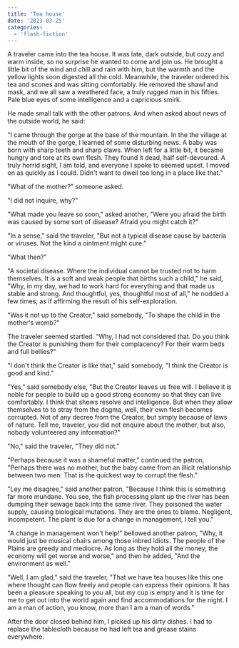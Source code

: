 ```yaml
---
title: 'Tea house'
date: '2023-03-25'
categories:
  - 'flash-fiction'
---
```


A traveler came into the tea house. It was late, dark outside, but cozy and warm
inside, so no surprise he wanted to come and join us. He brought a little bit of
the wind and chill and rain with him, but the warmth and the yellow lights soon
digested all the cold. Meanwhile, the traveler ordered his tea and scones and
was sitting comfortably. He removed the shawl and mask, and we all saw a
weathered face, a truly rugged man in his fifties. Pale blue eyes of some
intelligence and a capricious smirk.

He made small talk with the other patrons. And when asked about news of the
outside world, he said:

"I came through the gorge at the base of the mountain. In the the village at the
mouth of the gorge, I learned of some disturbing news. A baby was born with
sharp teeth and sharp claws. When left for a little bit, it became hungry and
tore at its own flesh. They found it dead, half self-devoured. A truly horrid
sight, I am told, and everyone I spoke to seemed upset. I moved on as quickly as
I could. Didn't want to dwell too long in a place like that."

"What of the mother?" someone asked.

"I did not inquire, why?"

"What made you leave so soon," asked another, "Were you afraid the birth was
caused by some sort of disease? Afraid you might catch it?"

"In a sense," said the traveler, "But not a typical disease cause by bacteria or
viruses. Not the kind a ointment might cure."

"What then?"

"A societal disease. Where the individual cannot be trusted not to harm
themselves. It is a soft and weak people that births such a child," he said,
"Why, in my day, we had to work hard for everything and that made us stable and
strong. And thoughtful, yes, thoughtful most of all," he nodded a few times, as
if affirming the result of his self-exploration.

"Was it not up to the Creator," said somebody, "To shape the child in the
mother's womb?"

The traveler seemed startled. "Why, I had not considered that. Do you think the
Creator is punishing them for their complacency? For their warm beds and full
bellies?"

"I don't think the Creator is like that," said somebody, "I think the Creator is
good and kind."

"Yes," said somebody else, "But the Creator leaves us free will. I believe it is
noble for people to build up a good strong economy so that they can live
comfortably. I think that shows resolve and intelligence. But when they allow
themselves to to stray from the dogma, well, their own flesh becomes corrupted.
Not of any decree from the Creator, but simply because of laws of nature. Tell
me, traveler, you did not enquire about the mother, but also, nobody volunteered
any information?"

"No," said the traveler, "They did not."

"Perhaps because it was a shameful matter," continued the patron, "Perhaps there
was no mother, but the baby came from an illicit relationship between two men.
That is the quickest way to corrupt the flesh."

"Ley me disagree," said another patron, "Because I think this is something far
more mundane. You see, the fish processing plant up the river has been dumping
their sewage back into the same river. They poisoned the water supply, causing
biological mutations. They are the ones to blame. Negligent, incompetent. The
plant is due for a change in management, I tell you."

"A change in management won't help!" bellowed another patron, "Why, it would
just be musical chairs among those inbred idiots. The people of the Plains are
greedy and mediocre. As long as they hold all the money, the economy will get
worse and worse," and then he added, "And the environment as well."

"Well, I am glad," said the traveler, "That we have tea houses like this one
where thought can flow freely and people can express their opinions. It has been
a pleasure speaking to you all, but my cup is empty and it is time for me to get
out into the world again and find accommodations for the night. I am a man of
action, you know, more than I am a man of words."

After the door closed behind him, I picked up his dirty dishes. I had to replace
the tablecloth because he had left tea and grease stains everywhere.

